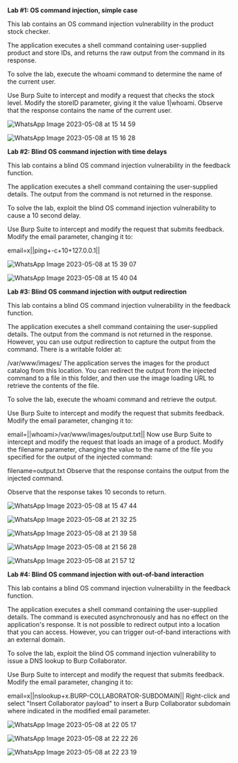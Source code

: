 **Lab #1: OS command injection, simple case**

This lab contains an OS command injection vulnerability in the product stock checker.

The application executes a shell command containing user-supplied product and store IDs, and returns the raw output from the command in its response.

To solve the lab, execute the whoami command to determine the name of the current user.

Use Burp Suite to intercept and modify a request that checks the stock level.
Modify the storeID parameter, giving it the value 1|whoami.
Observe that the response contains the name of the current user.

![WhatsApp Image 2023-05-08 at 15 14 59](https://github.com/SURYASNAIR1/PortSwigger/assets/123303806/50318e69-526e-4929-a0a9-3a4127068cb1)

![WhatsApp Image 2023-05-08 at 15 16 28](https://github.com/SURYASNAIR1/PortSwigger/assets/123303806/fe9a14b0-c371-4f44-b300-1afa01fbc3db)

**Lab #2: Blind OS command injection with time delays**

This lab contains a blind OS command injection vulnerability in the feedback function.

The application executes a shell command containing the user-supplied details. The output from the command is not returned in the response.

To solve the lab, exploit the blind OS command injection vulnerability to cause a 10 second delay.

Use Burp Suite to intercept and modify the request that submits feedback.
Modify the email parameter, changing it to:

email=x||ping+-c+10+127.0.0.1||

![WhatsApp Image 2023-05-08 at 15 39 07](https://github.com/SURYASNAIR1/PortSwigger/assets/123303806/b46b1f1c-0f96-47ec-9791-c867b71ba66c)

![WhatsApp Image 2023-05-08 at 15 40 04](https://github.com/SURYASNAIR1/PortSwigger/assets/123303806/7f7bd698-c766-4b9f-be68-9e8a3abb5770)

**Lab #3: Blind OS command injection with output redirection**

This lab contains a blind OS command injection vulnerability in the feedback function.

The application executes a shell command containing the user-supplied details. The output from the command is not returned in the response. However, you can use output redirection to capture the output from the command. There is a writable folder at:

/var/www/images/
The application serves the images for the product catalog from this location. You can redirect the output from the injected command to a file in this folder, and then use the image loading URL to retrieve the contents of the file.

To solve the lab, execute the whoami command and retrieve the output.

Use Burp Suite to intercept and modify the request that submits feedback.
Modify the email parameter, changing it to:

email=||whoami>/var/www/images/output.txt||
Now use Burp Suite to intercept and modify the request that loads an image of a product.
Modify the filename parameter, changing the value to the name of the file you specified for the output of the injected command:

filename=output.txt
Observe that the response contains the output from the injected command.

Observe that the response takes 10 seconds to return.

![WhatsApp Image 2023-05-08 at 15 47 44](https://github.com/SURYASNAIR1/PortSwigger/assets/123303806/c2211b39-1d7c-449c-8009-68a0f6d15653)

![WhatsApp Image 2023-05-08 at 21 32 25](https://github.com/SURYASNAIR1/PortSwigger/assets/123303806/cb318b94-0d01-4748-822e-379a8b830ed4)

![WhatsApp Image 2023-05-08 at 21 39 58](https://github.com/SURYASNAIR1/PortSwigger/assets/123303806/0b31994f-e8b7-4ee8-aba4-c4ea84b944cc)

![WhatsApp Image 2023-05-08 at 21 56 28](https://github.com/SURYASNAIR1/PortSwigger/assets/123303806/f40a1d95-fa72-430b-8cce-741b3ac84e72)

![WhatsApp Image 2023-05-08 at 21 57 12](https://github.com/SURYASNAIR1/PortSwigger/assets/123303806/2ae9d46d-2138-4076-9688-c28168f82458)

**Lab #4: Blind OS command injection with out-of-band interaction**

This lab contains a blind OS command injection vulnerability in the feedback function.

The application executes a shell command containing the user-supplied details. The command is executed asynchronously and has no effect on the application's response. It is not possible to redirect output into a location that you can access. However, you can trigger out-of-band interactions with an external domain.

To solve the lab, exploit the blind OS command injection vulnerability to issue a DNS lookup to Burp Collaborator.

Use Burp Suite to intercept and modify the request that submits feedback.
Modify the email parameter, changing it to:

email=x||nslookup+x.BURP-COLLABORATOR-SUBDOMAIN||
Right-click and select "Insert Collaborator payload" to insert a Burp Collaborator subdomain where indicated in the modified email parameter.

![WhatsApp Image 2023-05-08 at 22 05 17](https://github.com/SURYASNAIR1/PortSwigger/assets/123303806/fdae3724-184c-4221-893a-4cd596f7bf89)

![WhatsApp Image 2023-05-08 at 22 22 26](https://github.com/SURYASNAIR1/PortSwigger/assets/123303806/ed33436a-ba01-4398-b803-d63af20905db)

![WhatsApp Image 2023-05-08 at 22 23 19](https://github.com/SURYASNAIR1/PortSwigger/assets/123303806/da13756a-d278-4206-ae2c-3ff396788e2c)
